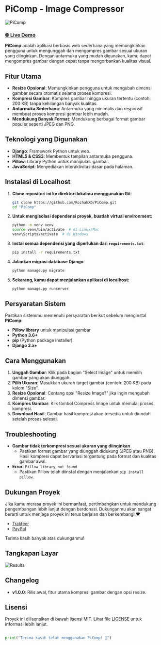 # PiComp - Image Compressor
![PiComp](https://github.com/user-attachments/assets/0e9176ac-4e60-4ef6-b755-6b1ab35494f6)

### [🌐 Live Demo](https://picomp.pythonanywhere.com/)
**PiComp** adalah aplikasi berbasis web sederhana yang memungkinkan pengguna untuk mengunggah dan mengompres gambar sesuai ukuran yang diinginkan. Dengan antarmuka yang mudah digunakan, kamu dapat mengompres gambar dengan cepat tanpa mengorbankan kualitas visual.

## Fitur Utama
- **Resize Opsional**: Memungkinkan pengguna untuk mengubah dimensi gambar secara otomatis selama proses kompresi.
- **Kompresi Gambar**: Kompres gambar hingga ukuran tertentu (contoh: 200 KB) tanpa kehilangan banyak kualitas.
- **Antarmuka Sederhana**: Antarmuka yang minimalis dan responsif membuat proses kompresi gambar lebih mudah.
- **Mendukung Banyak Format**: Mendukung berbagai format gambar populer seperti JPEG dan PNG.

## Teknologi yang Digunakan
- **Django**: Framework Python untuk web.
- **HTML5 & CSS3**: Membentuk tampilan antarmuka pengguna.
- **Pillow**: Library Python untuk manipulasi gambar.
- **JavaScript**: Menyediakan interaktivitas dasar pada halaman.

## Instalasi di Localhost
1. **Clone repositori ini ke direktori lokalmu menggunakan Git**:
    ```bash
    git clone https://github.com/RozhakXD/PiComp.git
    cd "PiComp"
    ```
2. **Untuk mengisolasi dependensi proyek, buatlah virtual environment:**
    ```bash
    python -m venv venv
    source venv/bin/activate  # di Linux/Mac
    venv\Scripts\activate  # di Windows
    ```

3. **Instal semua dependensi yang diperlukan dari `requirements.txt`**:
    ```bash
    pip install -r requirements.txt
    ```

4. **Jalankan migrasi database Django**:
    ```bash
    python manage.py migrate
    ```

5. **Sekarang, kamu dapat menjalankan aplikasi di localhost:**
    ```bash
    python manage.py runserver
    ```

## Persyaratan Sistem
Pastikan sistemmu memenuhi persyaratan berikut sebelum menginstal **PiComp**:

- **Pillow library** untuk manipulasi gambar
- **Python 3.6+**
- **pip** (Python package installer)
- **Django 3.x+**

## Cara Menggunakan
1. **Unggah Gambar**: Klik pada bagian "Select Image" untuk memilih gambar yang akan diunggah.
2. **Pilih Ukuran**: Masukkan ukuran target gambar (contoh: 200 KB) pada kolom "Size".
3. **Resize Opsional**: Centang opsi "Resize Image?" jika ingin mengubah dimensi gambar.
4. **Kompres Gambar**: Klik tombol Compress Image untuk memulai proses kompresi.
5. **Download Hasil**: Gambar hasil kompresi akan tersedia untuk diunduh setelah proses selesai.

## Troubleshooting
- **Gambar tidak terkompresi sesuai ukuran yang diinginkan**
    - Pastikan format gambar yang diunggah didukung (JPEG atau PNG). Hasil kompresi dapat bervariasi tergantung pada format dan kualitas gambar awal.
- **Error**: `Pillow library not found`
    - Pastikan Pillow telah diinstal dengan menjalankan `pip install pillow`.

## Dukungan Proyek
Jika kamu merasa proyek ini bermanfaat, pertimbangkan untuk mendukung pengembangan lebih lanjut dengan berdonasi. Dukunganmu akan sangat berarti untuk menjaga proyek ini terus berjalan dan berkembang! ❤️

- [Trakteer](https://trakteer.id/rozhak_official/tip)
- [PayPal](https://paypal.me/rozhak9)

Terima kasih banyak atas dukunganmu!

## Tangkapan Layar
![Results](https://github.com/user-attachments/assets/3a8fb97e-8a04-4c24-a69d-e0db8b832111)

## Changelog
- **v1.0.0**: Rilis awal, fitur utama kompresi gambar dengan opsi resize.

## Lisensi
Proyek ini dilisensikan di bawah lisensi MIT. Lihat file [LICENSE](https://github.com/RozhakXD/Softwarcc/blob/main/LICENSE) untuk informasi lebih lanjut.

##
```python
print("Terima kasih telah menggunakan PiComp! 🌟")
```
##
